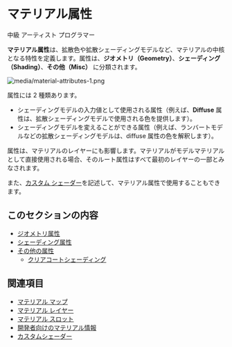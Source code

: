 # マテリアル属性
<!--
# Material attributes
-->

<span class="label label-doc-level">中級</span>
<span class="label label-doc-audience">アーティスト</span>
<span class="label label-doc-audience">プログラマー</span>
<!--
<span class="label label-doc-level">Intermediate</span>
<span class="label label-doc-audience">Artist</span>
<span class="label label-doc-audience">Programmer</span>
-->

**マテリアル属性**は、拡散色や拡散シェーディングモデルなど、マテリアルの中核となる特性を定義します。属性は、**ジオメトリ（Geometry）**、**シェーディング（Shading）**、**その他（Misc）** に分類されます。
<!--
**Material attributes** define the core characteristics of a material, such as its diffuse color, diffuse shading model, and so on. Attributes are organized into **geometry**, **shading**, and **misc**.
-->

![media/material-attributes-1.png](media/material-attributes-1.png)

属性には 2 種類あります。
<!--
There are two types of attribute:
-->

- シェーディングモデルの入力値として使用される属性（例えば、**Diffuse** 属性は、拡散シェーディングモデルで使用される色を提供します）。
- シェーディングモデルを変えることができる属性（例えば、ランバートモデルなどの拡散シェーディングモデルは、diffuse 属性の色を解釈します）。

<!--
- attributes used as input values for a shading model (for example, the **Diffuse** attribute provides only color used by the diffuse shading model)
- attributes that can change the shading model (for example, diffuse shading models, such as the lambert model, interprets the diffuse attribute color)
-->

属性は、マテリアルのレイヤーにも影響します。マテリアルがモデルマテリアルとして直接使用される場合、そのルート属性はすべて最初のレイヤーの一部とみなされます。
<!--
Attributes contribute to a layer of a material. If a material is directly used as a model material, all its root attributes are considered part of the first layer.
-->


また、[カスタム シェーダー](../effects-and-shaders/custom-shaders.md)を記述して、マテリアル属性で使用することもできます。
<!--
You can also write [custom shaders](../effects-and-shaders/custom-shaders.md) to use in material attributes.
-->

## このセクションの内容
<!--
## In this section
-->

* [ジオメトリ属性](geometry-attributes.md)
* [シェーディング属性](shading-attributes.md)
* [その他の属性](misc-attributes.md)
    * [クリアコートシェーディング](clear-coat-shading.md)

<!--
* [Geometry attributes](geometry-attributes.md)
* [Shading attributes](shading-attributes.md)
* [Misc attributes](misc-attributes.md)
    * [Clear coat shading](clear-coat-shading.md)
-->

## 関連項目
<!--
## See also
-->

* [マテリアル マップ](material-maps.md)
* [マテリアル レイヤー](material-layers.md)
* [マテリアル スロット](material-slots.md)
* [開発者向けのマテリアル情報](materials-for-developers.md)
* [カスタムシェーダー](../effects-and-shaders/custom-shaders.md)

<!--
* [Material maps](material-maps.md)
* [Material layers](material-layers.md)
* [Material slots](material-slots.md)
* [Materials for developers](materials-for-developers.md)
* [Custom shaders](../effects-and-shaders/custom-shaders.md)
-->

<!-- コピペミス？
Wikipedia is edited by volunteers; the only time and resources wasted is their own. Editors should work in the areas they find interesting and believe will help the project, whether that's as small as [[correcting grammar|Wikipedia:Comprised_of]] or as big as writing FAs. (I do both.) 

In this case, renaming the Windows article will be a trivial task if no one opposes it. I started the Talk page discussion first to 1) make sure my logic was sound 2) check I wasn't stepping on toes. I was being polite. 
-->
